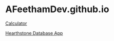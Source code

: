 # AFeethamDev.github.io

[Calculator](https://www.afeethamdev.github.io/Calculator/index.html)

[Hearthstone Database App](https://www.afeethamdev.github.io/Hearthstone-Database/index.html)
